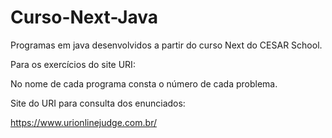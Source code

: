# Curso-Next-Java
Programas em java desenvolvidos a partir do curso Next do CESAR School.

Para os exercícios do site URI:

No nome de cada programa consta o número de cada problema.

Site do URI para consulta dos enunciados:

https://www.urionlinejudge.com.br/
